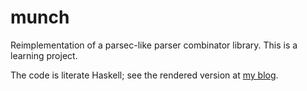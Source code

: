 munch
=====

Reimplementation of a parsec-like parser combinator library. This is a learning project.

The code is literate Haskell; see the rendered version at [my blog](https://nbloomf.blog/munch/munch.html).
